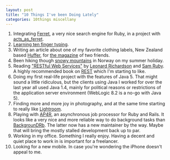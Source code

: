 ```yaml
---
layout: post
title: "10 Things I've been Doing Lately"
categories: 10things miscellany
---
```

1. Integrating [Ferret](http://ferret.davebalmain.com/trac), a very nice search engine for Ruby, in a project with [acts\_as\_ferret](http://projects.jkraemer.net/acts_as_ferret/wiki).
2. [Learning ten finger typing](http://www.paperplanes.de/archives/2007/7/23/learning_ten_finger_typing/).
3. Writing an article about one of my favorite clothing labels, New Zealand based [Huffer](http://www.huffer.co.nz/), for [the magazine](http://www.rauschmagazin.de/) of two friends.
4. Been hiking though [snowy mountains](http://www.flickr.com/photos/ipom/927272066/) in Norway on my summer holiday.
5. Reading ["RESTful Web Services"](http://www.oreilly.com/catalog/9780596529260/) by [Leonard Richardson](http://www.crummy.com/) and [Sam Ruby](http://intertwingly.net/blog/). A highly recommended book on [REST](http://www.ics.uci.edu/~fielding/pubs/dissertation/top.htm) which I'm starting to like.
6. Doing my first real-life project with the features of Java 5. That might sound a little ridiculous, but the clients using Java I worked for over the last year all used Java 1.4, mainly for political reasons or restrictions of the application server environment (WebLogic 8.2 is a no-go with Java 5).
7. Finding more and more joy in photography, and at the same time starting to really like [Lightroom](http://www.adobe.com/products/photoshoplightroom/).
8. Playing with [AP4R](http://ap4r.rubyforge.org/wiki/wiki.pl?HomePage), an asynchronous job processor for Ruby and Rails. It looks like a very nice and more reliable way to do background tasks than [BackgrounDRb](http://backgroundrb.rubyforge.org/). The latter now has a new maintainer by the way. Maybe that will bring the mostly stalled development back up to par.
9. Working in my office. Something I really enjoy. Having a decent and quiet place to work in is important for a freelancer.
10. Looking for a new mobile. In case you're wondering the iPhone doesn't appeal to me.